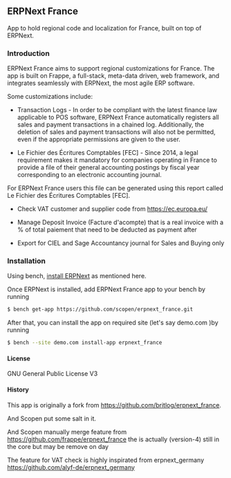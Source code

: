 ## ERPNext France

App to hold regional code and localization for France, built on top of ERPNext.

### Introduction

ERPNext France aims to support regional customizations for France. The app is built on Frappe, a full-stack, meta-data driven, web framework, and integrates seamlessly with ERPNext, the most agile ERP software.

Some customizations include:
- Transaction Logs -
In order to be compliant with the latest finance law applicable to POS software, ERPNext France automatically registers all sales and payment transactions in a chained log. Additionally, the deletion of sales and payment transactions will also not be permitted, even if the appropriate permissions are given to the user.

- Le Fichier des Écritures Comptables [FEC] -
Since 2014, a legal requirement makes it mandatory for companies operating in France to provide a file of their general accounting postings by fiscal year corresponding to an electronic accounting journal.

For ERPNext France users this file can be generated using this report called Le Fichier des Écritures Comptables [FEC].

- Check VAT customer and supplier code from https://ec.europa.eu/

- Manage Deposit Invoice (Facture d'acompte) that is a real invoice with a % of total paiement that need to be deducted as payment after

- Export for CIEL and Sage Accountancy journal for Sales and Buying only 


### Installation

Using bench, [install ERPNext](https://github.com/frappe/bench#installation) as mentioned here.

Once ERPNext is installed, add ERPNext France app to your bench by running

```sh
$ bench get-app https://github.com/scopen/erpnext_france.git
```

After that, you can install the app on required site (let's say demo.com )by running

```sh
$ bench --site demo.com install-app erpnext_france
```

#### License

GNU General Public License V3

#### History
This app is originally a fork from https://github.com/britlog/erpnext_france.

And Scopen put some salt in it.

And Scopen manually merge feature from https://github.com/frappe/erpnext_france the is actually (version-4) still in the core but may be remove on day

The feature for VAT check is highly inspirated from erpnext_germany https://github.com/alyf-de/erpnext_germany
